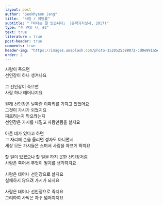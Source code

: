 ```yaml
---
layout: post
author: "Seokhyeon Jang"
title:  "사람 / 이병률"
subtitle: "『바다는 잘 있습니다』 (문학과지성사, 2017)"
type: "한 켠의 시, #2"
text: true
literature : true
post-header: true
comments: true
header-img: "https://images.unsplash.com/photo-1520525388072-cd9e991a5e41?ixlib=rb-1.2.1&ixid=eyJhcHBfaWQiOjEyMDd9&auto=format&fit=crop&w=2689&q=80"
order: 2
---
```


사람이 죽으면<br>
선인장이 하나 생겨나요<br>
<br>
그 선인장이 죽으면<br>
사람 하나 태어나지요<br>
<br>
원래 선인장은 널따란 이파리를 가지고 있었어요<br>
그것이 가시가 되었지요<br>
찌르려는지 막으려는지<br>
선인장은 가시를 내밀고 사람만큼을 살지요<br>
<br>
아픈 데가 있다고 하면<br>
그 자리에 손을 올리면 성자도 아니면서<br>
세상 모든 가시들은 스며서 사람을 아프게 하지요<br>
<br>
할 일이 있겠으나 할 일을 하지 못한 선인장처럼<br>
사람은 죽어서 무엇이 될지를 생각하지요<br>
<br>
사람은 태어나 선인장으로 살지요<br>
실패하지 않으려 가시가 되지요<br>
<br>
사람은 태어나 선인장으로 죽지요<br>
그리하여 사막은 자꾸 넓어지지요<br>